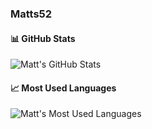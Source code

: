 ### Matts52

#### 📊 GitHub Stats

![Matt's GitHub Stats](https://github-readme-stats.vercel.app/api?username=Matts52&show_icons=true&count_private=true&hide=prs&theme=radical)

#### 📈 Most Used Languages

![Matt's Most Used Languages](https://github-readme-stats.vercel.app/api/top-langs/?username=Matts52&theme=radical)




